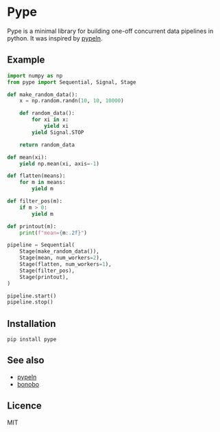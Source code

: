 # Pype

Pype is a minimal library for building one-off concurrent data pipelines in python. It was inspired by [pypeln](https://github.com/cgarciae/pypeln).

## Example

```python
import numpy as np
from pype import Sequential, Signal, Stage

def make_random_data():
    x = np.random.randn(10, 10, 10000)

    def random_data():
        for xi in x:
            yield xi
        yield Signal.STOP

    return random_data

def mean(xi):
    yield np.mean(xi, axis=-1)

def flatten(means):
    for m in means:
        yield m

def filter_pos(m):
    if m > 0:
        yield m

def printout(m):
    print(f"mean={m:.2f}")

pipeline = Sequential(
    Stage(make_random_data()),
    Stage(mean, num_workers=2),
    Stage(flatten, num_workers=1),
    Stage(filter_pos),
    Stage(printout),
)

pipeline.start()
pipeline.stop()
```

## Installation

```
pip install pype
```

## See also

- [pypeln](https://github.com/cgarciae/pypeln)
- [bonobo](https://www.bonobo-project.org/)

## Licence

MIT
